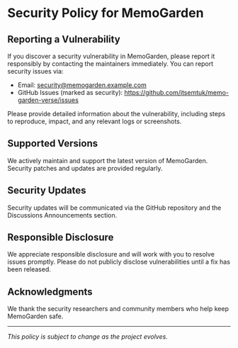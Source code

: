 # Security Policy for MemoGarden

## Reporting a Vulnerability

If you discover a security vulnerability in MemoGarden, please report it responsibly by contacting the maintainers immediately. You can report security issues via:

- Email: security@memogarden.example.com
- GitHub Issues (marked as security): https://github.com/itsemtuk/memo-garden-verse/issues

Please provide detailed information about the vulnerability, including steps to reproduce, impact, and any relevant logs or screenshots.

## Supported Versions

We actively maintain and support the latest version of MemoGarden. Security patches and updates are provided regularly.

## Security Updates

Security updates will be communicated via the GitHub repository and the Discussions Announcements section.

## Responsible Disclosure

We appreciate responsible disclosure and will work with you to resolve issues promptly. Please do not publicly disclose vulnerabilities until a fix has been released.

## Acknowledgments

We thank the security researchers and community members who help keep MemoGarden safe.

---

*This policy is subject to change as the project evolves.*
